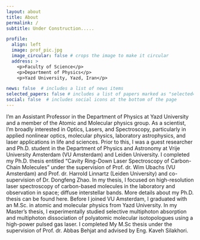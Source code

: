 ```yaml
---
layout: about
title: About
permalink: /
subtitle: Under Construction.....

profile:
  align: left
  image: prof_pic.jpg
  image_circular: false # crops the image to make it circular
  address: >
    <p>Faculty of Science</p>
    <p>Department of Physics</p>
    <p>Yazd University, Yazd, Iran</p>

news: false  # includes a list of news items
selected_papers: false # includes a list of papers marked as "selected={true}"
social: false  # includes social icons at the bottom of the page
---
```


I’m an Assistant Professor in the Department of Physics at Yazd University and a member of the Atomic and Molecular physics group. As a scientist, I’m broadly interested in Optics, Lasers, and Spectroscopy, particularly in applied nonlinear optics, molecular physics, laboratory astrophysics, and laser applications in life and sciences. Prior to this, I was a guest researcher and Ph.D. student in the Department of Physics and Astronomy at Vrije University Amsterdam (VU Amsterdam) and Leiden University. I completed my Ph.D. thesis entitled “Cavity Ring-Down Laser Spectroscopy of Carbon-Chain Molecules” under the supervision of Prof. dr. Wim Ubachs (VU Amsterdam) and Prof. dr. Harrold Linnartz (Leiden University) and co-supervision of Dr. Dongfeng Zhao. In my thesis, I focused on high-resolution laser spectroscopy of carbon-based molecules in the laboratory and observation in space; diffuse interstellar bands. More details about my Ph.D. thesis can be found here. Before I joined VU Amsterdam, I graduated with an M.Sc. in atomic and molecular physics from Yazd University. In my Master’s thesis, I experimentally studied selective multiphoton absorption and multiphoton dissociation of polyatomic molecular isotopologues using a high-power pulsed gas laser. I completed My M.Sc thesis under the supervision of Prof. dr. Abbas Behjat and advised by Eng. Kaveh Silakhori.
